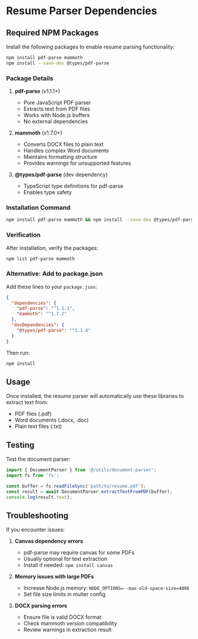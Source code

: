# Resume Parser Dependencies

## Required NPM Packages

Install the following packages to enable resume parsing functionality:

```bash
npm install pdf-parse mammoth
npm install --save-dev @types/pdf-parse
```

### Package Details

1. **pdf-parse** (v1.1.1+)
   - Pure JavaScript PDF parser
   - Extracts text from PDF files
   - Works with Node.js buffers
   - No external dependencies

2. **mammoth** (v1.7.0+)
   - Converts DOCX files to plain text
   - Handles complex Word documents
   - Maintains formatting structure
   - Provides warnings for unsupported features

3. **@types/pdf-parse** (dev dependency)
   - TypeScript type definitions for pdf-parse
   - Enables type safety

### Installation Command

```bash
npm install pdf-parse mammoth && npm install --save-dev @types/pdf-parse
```

### Verification

After installation, verify the packages:

```bash
npm list pdf-parse mammoth
```

### Alternative: Add to package.json

Add these lines to your `package.json`:

```json
{
  "dependencies": {
    "pdf-parse": "^1.1.1",
    "mammoth": "^1.7.2"
  },
  "devDependencies": {
    "@types/pdf-parse": "^1.1.4"
  }
}
```

Then run:

```bash
npm install
```

## Usage

Once installed, the resume parser will automatically use these libraries to extract text from:
- PDF files (.pdf)
- Word documents (.docx, .doc)
- Plain text files (.txt)

## Testing

Test the document parser:

```typescript
import { DocumentParser } from '@/utils/document-parser';
import fs from 'fs';

const buffer = fs.readFileSync('path/to/resume.pdf');
const result = await DocumentParser.extractTextFromPDF(buffer);
console.log(result.text);
```

## Troubleshooting

If you encounter issues:

1. **Canvas dependency errors**
   - pdf-parse may require canvas for some PDFs
   - Usually optional for text extraction
   - Install if needed: `npm install canvas`

2. **Memory issues with large PDFs**
   - Increase Node.js memory: `NODE_OPTIONS=--max-old-space-size=4096`
   - Set file size limits in multer config

3. **DOCX parsing errors**
   - Ensure file is valid DOCX format
   - Check mammoth version compatibility
   - Review warnings in extraction result
